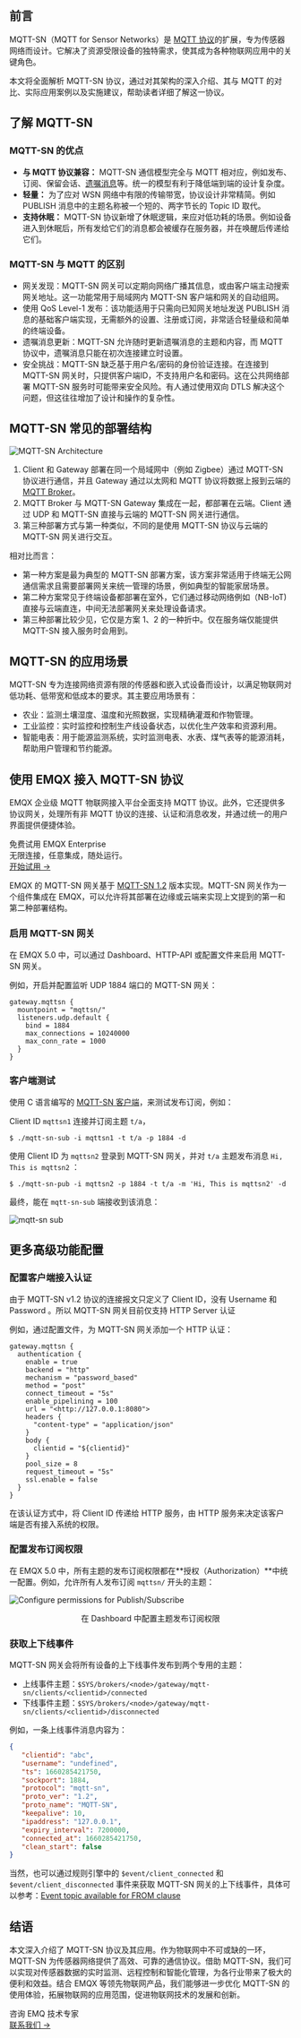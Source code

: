 ## 前言

MQTT-SN（MQTT for Sensor Networks）是 [MQTT 协议](https://www.emqx.com/zh/blog/the-easiest-guide-to-getting-started-with-mqtt)的扩展，专为传感器网络而设计。它解决了资源受限设备的独特需求，使其成为各种物联网应用中的关键角色。

本文将全面解析 MQTT-SN 协议，通过对其架构的深入介绍、其与 MQTT 的对比、实际应用案例以及实施建议，帮助读者详细了解这一协议。

## 了解 MQTT-SN

### MQTT-SN 的优点

- **与 MQTT 协议兼容：** MQTT-SN 通信模型完全与 MQTT 相对应，例如发布、订阅、保留会话、[遗嘱消息](https://www.emqx.com/zh/blog/use-of-mqtt-will-message)等。统一的模型有利于降低端到端的设计复杂度。
- **轻量：** 为了应对 WSN 网络中有限的传输带宽，协议设计非常精简。例如 PUBLISH 消息中的主题名称被一个短的、两字节长的 Topic ID 取代。
- **支持休眠：** MQTT-SN 协议新增了休眠逻辑，来应对低功耗的场景。例如设备进入到休眠后，所有发给它们的消息都会被缓存在服务器，并在唤醒后传递给它们。

### MQTT-SN 与 MQTT 的区别

- 网关发现：MQTT-SN 网关可以定期向网络广播其信息，或由客户端主动搜索网关地址。这一功能常用于局域网内 MQTT-SN 客户端和网关的自动组网。
- 使用 QoS Level-1 发布：该功能适用于只需向已知网关地址发送 PUBLISH 消息的基础客户端实现，无需额外的设置、注册或订阅，非常适合轻量级和简单的终端设备。
- 遗嘱消息更新：MQTT-SN 允许随时更新遗嘱消息的主题和内容，而 MQTT 协议中，遗嘱消息只能在初次连接建立时设置。
- 安全挑战：MQTT-SN 缺乏基于用户名/密码的身份验证连接。在连接到 MQTT-SN 网关时，只提供客户端ID，不支持用户名和密码。这在公共网络部署 MQTT-SN 服务时可能带来安全风险。有人通过使用双向 DTLS 解决这个问题，但这往往增加了设计和操作的复杂性。

## MQTT-SN 常见的部署结构

![MQTT-SN Architecture](https://assets.emqx.com/images/d9615f76aa0d90157285634651fc0914.png)

1. Client 和 Gateway 部署在同一个局域网中（例如 Zigbee）通过 MQTT-SN 协议进行通信，并且 Gateway 通过以太网和 MQTT 协议将数据上报到云端的 [MQTT Broker](https://www.emqx.com/zh/blog/the-ultimate-guide-to-mqtt-broker-comparison)。
2. MQTT Broker 与 MQTT-SN Gateway 集成在一起，都部署在云端。Client 通过 UDP 和 MQTT-SN 直接与云端的 MQTT-SN 网关进行通信。
3. 第三种部署方式与第一种类似，不同的是使用 MQTT-SN 协议与云端的 MQTT-SN 网关进行交互。

相对比而言：

- 第一种方案是最为典型的 MQTT-SN 部署方案，该方案非常适用于终端无公网通信需求且需要部署网关来统一管理的场景，例如典型的智能家居场景。
- 第二种方案常见于终端设备都部署在室外，它们通过移动网络例如（NB-IoT) 直接与云端直连，中间无法部署网关来处理设备请求。
- 第三种部署比较少见，它仅是方案 1、2 的一种折中。仅在服务端仅能提供 MQTT-SN 接入服务时会用到。

## MQTT-SN 的应用场景

MQTT-SN 专为连接网络资源有限的传感器和嵌入式设备而设计，以满足物联网对低功耗、低带宽和低成本的要求。其主要应用场景有：

- 农业：监测土壤湿度、温度和光照数据，实现精确灌溉和作物管理。
- 工业监控：实时监控和控制生产线设备状态，以优化生产效率和资源利用。
- 智能电表：用于能源监测系统，实时监测电表、水表、煤气表等的能源消耗，帮助用户管理和节约能源。

## 使用 EMQX 接入 MQTT-SN 协议

EMQX 企业级 MQTT 物联网接入平台全面支持 MQTT 协议。此外，它还提供多协议网关，处理所有非 MQTT 协议的连接、认证和消息收发，并通过统一的用户界面提供便捷体验。

<section class="promotion">
    <div>
        免费试用 EMQX Enterprise
            <div>无限连接，任意集成，随处运行。</div>
    </div>
    <a href="https://www.emqx.com/zh/try?product=enterprise" class="button is-gradient">开始试用 →</a>
</section>

EMQX 的 MQTT-SN 网关基于 [MQTT-SN 1.2](https://www.oasis-open.org/committees/download.php/66091/MQTT-SN_spec_v1.2.pdf) 版本实现。MQTT-SN 网关作为一个组件集成在 EMQX，可以允许将其部署在边缘或云端来实现上文提到的第一和第二种部署结构。

### 启用 MQTT-SN 网关

在 EMQX 5.0 中，可以通过 Dashboard、HTTP-API 或配置文件来启用 MQTT-SN 网关。

例如，开启并配置监听 UDP 1884 端口的 MQTT-SN 网关：

```
gateway.mqttsn {
  mountpoint = "mqttsn/"
  listeners.udp.default {
    bind = 1884
    max_connections = 10240000
    max_conn_rate = 1000
  }
}
```

### 客户端测试

使用 C 语言编写的 [MQTT-SN 客户端](https://github.com/njh/mqtt-sn-tools)，来测试发布订阅，例如：

Client ID `mqttsn1` 连接并订阅主题 `t/a`，

```shell
$ ./mqtt-sn-sub -i mqttsn1 -t t/a -p 1884 -d 
```

使用 Client ID 为 `mqttsn2` 登录到 MQTT-SN 网关，并对 `t/a` 主题发布消息 `Hi, This is mqttsn2` ：

```
$ ./mqtt-sn-pub -i mqttsn2 -p 1884 -t t/a -m 'Hi, This is mqttsn2' -d 
```

最终，能在 `mqtt-sn-sub` 端接收到该消息：

![mqtt-sn sub](https://assets.emqx.com/images/572f95ddaba4e4bef12850c51e8a001d.png)

## 更多高级功能配置

### 配置客户端接入认证

由于 MQTT-SN v1.2 协议的连接报文只定义了 Client ID，没有 Username 和 Password 。所以 MQTT-SN 网关目前仅支持 HTTP Server 认证

例如，通过配置文件，为 MQTT-SN 网关添加一个 HTTP 认证：

```
gateway.mqttsn {
  authentication {
    enable = true
    backend = "http"
    mechanism = "password_based"
    method = "post"
    connect_timeout = "5s"
    enable_pipelining = 100
    url = "<http://127.0.0.1:8080">
    headers {
      "content-type" = "application/json"
    }
    body {
      clientid = "${clientid}"
    }
    pool_size = 8
    request_timeout = "5s"
    ssl.enable = false
  }
}
```

在该认证方式中，将 Client ID 传递给 HTTP 服务，由 HTTP 服务来决定该客户端是否有接入系统的权限。

### 配置发布订阅权限

在 EMQX 5.0 中，所有主题的发布订阅权限都在**授权（Authorization）**中统一配置。例如，允许所有人发布订阅 `mqttsn/` 开头的主题：

![Configure permissions for Publish/Subscribe](https://assets.emqx.com/images/ee63792138471dc8a61b198af9bd9b73.png)

<center>在 Dashboard 中配置主题发布订阅权限</center>

### 获取上下线事件

MQTT-SN 网关会将所有设备的上下线事件发布到两个专用的主题：

- 上线事件主题：`$SYS/brokers/<node>/gateway/mqtt-sn/clients/<clientid>/connected`
- 下线事件主题：`$SYS/brokers/<node>/gateway/mqtt-sn/clients/<clientid>/disconnected`

例如，一条上线事件消息内容为：

```json
{
   "clientid": "abc",
   "username": "undefined",
   "ts": 1660285421750,
   "sockport": 1884,
   "protocol": "mqtt-sn",
   "proto_ver": "1.2",
   "proto_name": "MQTT-SN",
   "keepalive": 10,
   "ipaddress": "127.0.0.1",
   "expiry_interval": 7200000,
   "connected_at": 1660285421750,
   "clean_start": false
}
```

当然，也可以通过规则引擎中的 `$event/client_connected` 和 `$event/client_disconnected` 事件来获取 MQTT-SN 网关的上下线事件，具体可以参考：[Event topic available for FROM clause](https://docs.emqx.com/en/emqx/v5.0/data-integration/rule-sql-events-and-fields.html#mqtt-events)

## 结语

本文深入介绍了 MQTT-SN 协议及其应用。作为物联网中不可或缺的一环，MQTT-SN 为传感器网络提供了高效、可靠的通信协议。借助 MQTT-SN，我们可以实现对传感器数据的实时监测、远程控制和智能化管理，为各行业带来了极大的便利和效益。结合 EMQX 等领先物联网产品，我们能够进一步优化 MQTT-SN 的使用体验，拓展物联网的应用范围，促进物联网技术的发展和创新。



<section class="promotion">
    <div>
        咨询 EMQ 技术专家
    </div>
    <a href="https://www.emqx.com/zh/contact?product=solutions" class="button is-gradient">联系我们 →</a>
</section>
